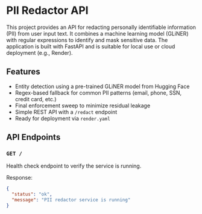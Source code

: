 # PII Redactor API

This project provides an API for redacting personally identifiable information (PII) from user input text.
It combines a machine learning model (GLiNER) with regular expressions to identify and mask sensitive data.
The application is built with FastAPI and is suitable for local use or cloud deployment (e.g., Render).

## Features

- Entity detection using a pre-trained GLiNER model from Hugging Face
- Regex-based fallback for common PII patterns (email, phone, SSN, credit card, etc.)
- Final enforcement sweep to minimize residual leakage
- Simple REST API with a `/redact` endpoint
- Ready for deployment via `render.yaml`

## API Endpoints

### `GET /`

Health check endpoint to verify the service is running.

Response:
```json
{
  "status": "ok",
  "message": "PII redactor service is running"
}

